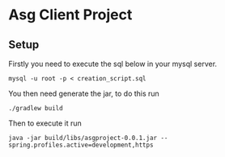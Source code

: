 # Asg Client Project
 
## Setup
 
 Firstly you need to execute the sql below in your mysql server.
 
 ```
 mysql -u root -p < creation_script.sql
 ```
 
 You then need generate the jar, to do this run
 
 `./gradlew build`
 
 Then to execute it run
 
 `java -jar build/libs/asgproject-0.0.1.jar --spring.profiles.active=development,https`
 
 
 
